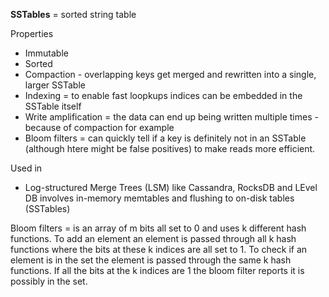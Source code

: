 **SSTables** = sorted string table

Properties
* Immutable
* Sorted
* Compaction - overlapping keys get merged and rewritten into a single, larger SSTable
* Indexing = to enable fast loopkups indices can be embedded in the SSTable itself
* Write amplification = the data can end up being written multiple times - because of compaction for example
* Bloom filters = can quickly tell if a key is definitely not in an SSTable (although htere might be false positives) to make reads more efficient.

Used in
* Log-structured Merge Trees (LSM) like Cassandra, RocksDB and LEvel DB involves in-memory memtables and flushing to on-disk tables (SSTables)

Bloom filters = is an array of m bits all set to 0 and uses k different hash functions. To add an element an element is passed through all k hash functions where the bits at these k indices are all set to 1. To check if an element is in the set the element is passed through the same k hash functions. If all the bits at the k indices are 1 the bloom filter reports it is possibly in the set. 